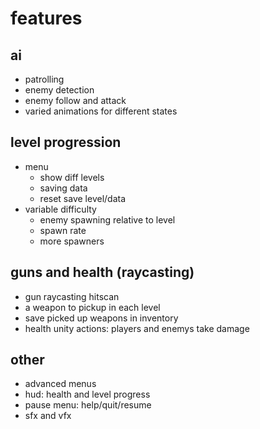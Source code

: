 # features
## ai
- patrolling
- enemy detection
- enemy follow and attack
- varied animations for different states
## level progression
- menu
    - show diff levels
    - saving data
    - reset save level/data
- variable difficulty
    - enemy spawning relative to level
    - spawn rate
    - more spawners
## guns and health (raycasting)
- gun raycasting hitscan
- a weapon to pickup in each level
- save picked up weapons in inventory
- health unity actions: players and enemys take damage
## other
- advanced menus
- hud: health and level progress
- pause menu: help/quit/resume
- sfx and vfx